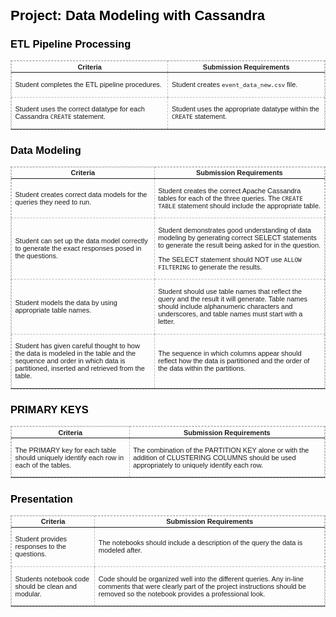 <div class="css-1go13xt" style="color: rgb(0, 0, 0); font-family: Verdana, Arial, Helvetica, sans-serif; font-size: 11px; font-style: normal; font-variant-ligatures: normal; font-variant-caps: normal; font-weight: 400; letter-spacing: normal; orphans: 2; text-align: start; text-indent: 0px; text-transform: none; widows: 2; word-spacing: 0px; -webkit-text-stroke-width: 0px; white-space: normal; text-decoration-thickness: initial; text-decoration-style: initial; text-decoration-color: initial;">
    <h1 class="chakra-heading css-1uuepml">Project: Data Modeling with Cassandra</h1>
</div>
<div class="css-1go13xt" style="color: rgb(0, 0, 0); font-family: Verdana, Arial, Helvetica, sans-serif; font-size: 11px; font-style: normal; font-variant-ligatures: normal; font-variant-caps: normal; font-weight: 400; letter-spacing: normal; orphans: 2; text-align: start; text-indent: 0px; text-transform: none; widows: 2; word-spacing: 0px; -webkit-text-stroke-width: 0px; white-space: normal; text-decoration-thickness: initial; text-decoration-style: initial; text-decoration-color: initial;">
    <h2 class="chakra-heading css-127hc1n">ETL Pipeline Processing</h2>
    <table class="chakra-table css-d6z7i8 mce-item-table" style="border: 1px dashed rgb(187, 187, 187);">
        <thead class="css-0">
            <tr class="css-1ijbxy6">
                <th class="css-uxbrln" style="font-family: Verdana, Arial, Helvetica, sans-serif; font-size: 11px; border: 1px dashed rgb(187, 187, 187);">Criteria</th>
                <th class="css-uxbrln" style="font-family: Verdana, Arial, Helvetica, sans-serif; font-size: 11px; border: 1px dashed rgb(187, 187, 187);">Submission Requirements</th>
            </tr>
        </thead>
        <tbody class="css-0">
            <tr class="css-1ijbxy6">
                <td class="css-1h8dzc7" style="font-family: Verdana, Arial, Helvetica, sans-serif; font-size: 11px; border: 1px dashed rgb(187, 187, 187);">
                    <div class="ureact-markdown css-tc5hjw">
                        <p class="chakra-text css-o3oz8b">Student completes the ETL pipeline procedures.</p>
                    </div>
                </td>
                <td class="css-1h8dzc7" style="font-family: Verdana, Arial, Helvetica, sans-serif; font-size: 11px; border: 1px dashed rgb(187, 187, 187);">
                    <div class="ureact-markdown css-tc5hjw">
                        <p class="chakra-text css-o3oz8b">Student creates <code class="chakra-code css-cn4kbm">event_data_new.csv</code> file.</p>
                    </div>
                </td>
            </tr>
            <tr class="css-1ijbxy6">
                <td class="css-1h8dzc7" style="font-family: Verdana, Arial, Helvetica, sans-serif; font-size: 11px; border: 1px dashed rgb(187, 187, 187);">
                    <div class="ureact-markdown css-tc5hjw">
                        <p class="chakra-text css-o3oz8b">Student uses the correct datatype for each Cassandra <code class="chakra-code css-cn4kbm">CREATE</code> statement.</p>
                    </div>
                </td>
                <td class="css-1h8dzc7" style="font-family: Verdana, Arial, Helvetica, sans-serif; font-size: 11px; border: 1px dashed rgb(187, 187, 187);">
                    <div class="ureact-markdown css-tc5hjw">
                        <p class="chakra-text css-o3oz8b">Student uses the appropriate datatype within the <code class="chakra-code css-cn4kbm">CREATE</code> statement.</p>
                    </div>
                </td>
            </tr>
        </tbody>
    </table>
</div>
<div class="css-1go13xt" style="color: rgb(0, 0, 0); font-family: Verdana, Arial, Helvetica, sans-serif; font-size: 11px; font-style: normal; font-variant-ligatures: normal; font-variant-caps: normal; font-weight: 400; letter-spacing: normal; orphans: 2; text-align: start; text-indent: 0px; text-transform: none; widows: 2; word-spacing: 0px; -webkit-text-stroke-width: 0px; white-space: normal; text-decoration-thickness: initial; text-decoration-style: initial; text-decoration-color: initial;">
    <h2 class="chakra-heading css-127hc1n">Data Modeling</h2>
    <table class="chakra-table css-d6z7i8 mce-item-table" style="border: 1px dashed rgb(187, 187, 187);">
        <thead class="css-0">
            <tr class="css-1ijbxy6">
                <th class="css-uxbrln" style="font-family: Verdana, Arial, Helvetica, sans-serif; font-size: 11px; border: 1px dashed rgb(187, 187, 187);">Criteria</th>
                <th class="css-uxbrln" style="font-family: Verdana, Arial, Helvetica, sans-serif; font-size: 11px; border: 1px dashed rgb(187, 187, 187);">Submission Requirements</th>
            </tr>
        </thead>
        <tbody class="css-0">
            <tr class="css-1ijbxy6">
                <td class="css-1h8dzc7" style="font-family: Verdana, Arial, Helvetica, sans-serif; font-size: 11px; border: 1px dashed rgb(187, 187, 187);">
                    <div class="ureact-markdown css-tc5hjw">
                        <p class="chakra-text css-o3oz8b">Student creates correct data models for the queries they need to run.</p>
                    </div>
                </td>
                <td class="css-1h8dzc7" style="font-family: Verdana, Arial, Helvetica, sans-serif; font-size: 11px; border: 1px dashed rgb(187, 187, 187);">
                    <div class="ureact-markdown css-tc5hjw">
                        <p class="chakra-text css-o3oz8b">Student creates the correct Apache Cassandra tables for each of the three queries. The <code class="chakra-code css-cn4kbm">CREATE TABLE</code> statement should include the appropriate table.</p>
                    </div>
                </td>
            </tr>
            <tr class="css-1ijbxy6">
                <td class="css-1h8dzc7" style="font-family: Verdana, Arial, Helvetica, sans-serif; font-size: 11px; border: 1px dashed rgb(187, 187, 187);">
                    <div class="ureact-markdown css-tc5hjw">
                        <p class="chakra-text css-o3oz8b">Student can set up the data model correctly to generate the exact responses posed in the questions.</p>
                    </div>
                </td>
                <td class="css-1h8dzc7" style="font-family: Verdana, Arial, Helvetica, sans-serif; font-size: 11px; border: 1px dashed rgb(187, 187, 187);">
                    <div class="ureact-markdown css-tc5hjw">
                        <p class="chakra-text css-o3oz8b">Student demonstrates good understanding of data modeling by generating correct SELECT statements to generate the result being asked for in the question.</p>
                        <p class="chakra-text css-o3oz8b">The SELECT statement should NOT use <code class="chakra-code css-cn4kbm">ALLOW FILTERING</code> to generate the results.</p>
                    </div>
                </td>
            </tr>
            <tr class="css-1ijbxy6">
                <td class="css-1h8dzc7" style="font-family: Verdana, Arial, Helvetica, sans-serif; font-size: 11px; border: 1px dashed rgb(187, 187, 187);">
                    <div class="ureact-markdown css-tc5hjw">
                        <p class="chakra-text css-o3oz8b">Student models the data by using appropriate table names.</p>
                    </div>
                </td>
                <td class="css-1h8dzc7" style="font-family: Verdana, Arial, Helvetica, sans-serif; font-size: 11px; border: 1px dashed rgb(187, 187, 187);">
                    <div class="ureact-markdown css-tc5hjw">
                        <p class="chakra-text css-o3oz8b">Student should use table names that reflect the query and the result it will generate. Table names should include alphanumeric characters and underscores, and table names must start with a letter.</p>
                    </div>
                </td>
            </tr>
            <tr class="css-1ijbxy6">
                <td class="css-1h8dzc7" style="font-family: Verdana, Arial, Helvetica, sans-serif; font-size: 11px; border: 1px dashed rgb(187, 187, 187);">
                    <div class="ureact-markdown css-tc5hjw">
                        <p class="chakra-text css-o3oz8b">Student has given careful thought to how the data is modeled in the table and the sequence and order in which data is partitioned, inserted and retrieved from the table.</p>
                    </div>
                </td>
                <td class="css-1h8dzc7" style="font-family: Verdana, Arial, Helvetica, sans-serif; font-size: 11px; border: 1px dashed rgb(187, 187, 187);">
                    <div class="ureact-markdown css-tc5hjw">
                        <p class="chakra-text css-o3oz8b">The sequence in which columns appear should reflect how the data is partitioned and the order of the data within the partitions.</p>
                    </div>
                </td>
            </tr>
        </tbody>
    </table>
</div>
<div class="css-1go13xt" style="color: rgb(0, 0, 0); font-family: Verdana, Arial, Helvetica, sans-serif; font-size: 11px; font-style: normal; font-variant-ligatures: normal; font-variant-caps: normal; font-weight: 400; letter-spacing: normal; orphans: 2; text-align: start; text-indent: 0px; text-transform: none; widows: 2; word-spacing: 0px; -webkit-text-stroke-width: 0px; white-space: normal; text-decoration-thickness: initial; text-decoration-style: initial; text-decoration-color: initial;">
    <h2 class="chakra-heading css-127hc1n">PRIMARY KEYS</h2>
    <table class="chakra-table css-d6z7i8 mce-item-table" style="border: 1px dashed rgb(187, 187, 187);">
        <thead class="css-0">
            <tr class="css-1ijbxy6">
                <th class="css-uxbrln" style="font-family: Verdana, Arial, Helvetica, sans-serif; font-size: 11px; border: 1px dashed rgb(187, 187, 187);">Criteria</th>
                <th class="css-uxbrln" style="font-family: Verdana, Arial, Helvetica, sans-serif; font-size: 11px; border: 1px dashed rgb(187, 187, 187);">Submission Requirements</th>
            </tr>
        </thead>
        <tbody class="css-0">
            <tr class="css-1ijbxy6">
                <td class="css-1h8dzc7" style="font-family: Verdana, Arial, Helvetica, sans-serif; font-size: 11px; border: 1px dashed rgb(187, 187, 187);">
                    <div class="ureact-markdown css-tc5hjw">
                        <p class="chakra-text css-o3oz8b">The PRIMARY key for each table should uniquely identify each row in each of the tables.</p>
                    </div>
                </td>
                <td class="css-1h8dzc7" style="font-family: Verdana, Arial, Helvetica, sans-serif; font-size: 11px; border: 1px dashed rgb(187, 187, 187);">
                    <div class="ureact-markdown css-tc5hjw">
                        <p class="chakra-text css-o3oz8b">The combination of the PARTITION KEY alone or with the addition of CLUSTERING COLUMNS should be used appropriately to uniquely identify each row.</p>
                    </div>
                </td>
            </tr>
        </tbody>
    </table>
</div>
<div class="css-1go13xt" style="color: rgb(0, 0, 0); font-family: Verdana, Arial, Helvetica, sans-serif; font-size: 11px; font-style: normal; font-variant-ligatures: normal; font-variant-caps: normal; font-weight: 400; letter-spacing: normal; orphans: 2; text-align: start; text-indent: 0px; text-transform: none; widows: 2; word-spacing: 0px; -webkit-text-stroke-width: 0px; white-space: normal; text-decoration-thickness: initial; text-decoration-style: initial; text-decoration-color: initial;">
    <h2 class="chakra-heading css-127hc1n">Presentation</h2>
    <table class="chakra-table css-d6z7i8 mce-item-table" style="border: 1px dashed rgb(187, 187, 187);">
        <thead class="css-0">
            <tr class="css-1ijbxy6">
                <th class="css-uxbrln" style="font-family: Verdana, Arial, Helvetica, sans-serif; font-size: 11px; border: 1px dashed rgb(187, 187, 187);">Criteria</th>
                <th class="css-uxbrln" style="font-family: Verdana, Arial, Helvetica, sans-serif; font-size: 11px; border: 1px dashed rgb(187, 187, 187);">Submission Requirements</th>
            </tr>
        </thead>
        <tbody class="css-0">
            <tr class="css-1ijbxy6">
                <td class="css-1h8dzc7" style="font-family: Verdana, Arial, Helvetica, sans-serif; font-size: 11px; border: 1px dashed rgb(187, 187, 187);">
                    <div class="ureact-markdown css-tc5hjw">
                        <p class="chakra-text css-o3oz8b">Student provides responses to the questions.</p>
                    </div>
                </td>
                <td class="css-1h8dzc7" style="font-family: Verdana, Arial, Helvetica, sans-serif; font-size: 11px; border: 1px dashed rgb(187, 187, 187);">
                    <div class="ureact-markdown css-tc5hjw">
                        <p class="chakra-text css-o3oz8b">The notebooks should include a description of the query the data is modeled after.</p>
                    </div>
                </td>
            </tr>
            <tr class="css-1ijbxy6">
                <td class="css-1h8dzc7" style="font-family: Verdana, Arial, Helvetica, sans-serif; font-size: 11px; border: 1px dashed rgb(187, 187, 187);">
                    <div class="ureact-markdown css-tc5hjw">
                        <p class="chakra-text css-o3oz8b">Students notebook code should be clean and modular.</p>
                    </div>
                </td>
                <td class="css-1h8dzc7" style="font-family: Verdana, Arial, Helvetica, sans-serif; font-size: 11px; border: 1px dashed rgb(187, 187, 187);">
                    <div class="ureact-markdown css-tc5hjw">
                        <p class="chakra-text css-o3oz8b">Code should be organized well into the different queries. Any in-line comments that were clearly part of the project instructions should be removed so the notebook provides a professional look.</p>
                    </div>
                </td>
            </tr>
        </tbody>
    </table>
</div>
<div data-mce-bogus="all" class="mce-resize-bar mce-resize-bar-row" data-mce-resize="false" data-mce-style="cursor: row-resize; margin: 0; padding: 0; position: absolute; left: 8px; top: 287.2083435058594px; height: 4px; width: 482px; " data-row="0" style="color: rgb(0, 0, 0); font-family: Verdana, Arial, Helvetica, sans-serif; font-size: 11px; font-style: normal; font-variant-ligatures: normal; font-variant-caps: normal; font-weight: 400; letter-spacing: normal; orphans: 2; text-align: start; text-indent: 0px; text-transform: none; widows: 2; word-spacing: 0px; -webkit-text-stroke-width: 0px; white-space: normal; text-decoration-thickness: initial; text-decoration-style: initial; text-decoration-color: initial; cursor: row-resize; margin: 0px; padding: 0px; position: absolute; left: 8px; top: 287.208px; height: 4px; width: 482px;"><br></div>
<div data-mce-bogus="all" class="mce-resize-bar mce-resize-bar-row" data-mce-resize="false" data-mce-style="cursor: row-resize; margin: 0; padding: 0; position: absolute; left: 8px; top: 368.54168701171875px; height: 4px; width: 482px; " data-row="1" style="color: rgb(0, 0, 0); font-family: Verdana, Arial, Helvetica, sans-serif; font-size: 11px; font-style: normal; font-variant-ligatures: normal; font-variant-caps: normal; font-weight: 400; letter-spacing: normal; orphans: 2; text-align: start; text-indent: 0px; text-transform: none; widows: 2; word-spacing: 0px; -webkit-text-stroke-width: 0px; white-space: normal; text-decoration-thickness: initial; text-decoration-style: initial; text-decoration-color: initial; cursor: row-resize; margin: 0px; padding: 0px; position: absolute; left: 8px; top: 368.542px; height: 4px; width: 482px;"><br></div>
<div data-mce-bogus="all" class="mce-resize-bar mce-resize-bar-row" data-mce-resize="false" data-mce-style="cursor: row-resize; margin: 0; padding: 0; position: absolute; left: 8px; top: 488.2083435058594px; height: 4px; width: 482px; " data-row="2" style="color: rgb(0, 0, 0); font-family: Verdana, Arial, Helvetica, sans-serif; font-size: 11px; font-style: normal; font-variant-ligatures: normal; font-variant-caps: normal; font-weight: 400; letter-spacing: normal; orphans: 2; text-align: start; text-indent: 0px; text-transform: none; widows: 2; word-spacing: 0px; -webkit-text-stroke-width: 0px; white-space: normal; text-decoration-thickness: initial; text-decoration-style: initial; text-decoration-color: initial; cursor: row-resize; margin: 0px; padding: 0px; position: absolute; left: 8px; top: 488.208px; height: 4px; width: 482px;"><br></div>
<div data-mce-bogus="all" class="mce-resize-bar mce-resize-bar-row" data-mce-resize="false" data-mce-style="cursor: row-resize; margin: 0; padding: 0; position: absolute; left: 8px; top: 582.2083740234375px; height: 4px; width: 482px; " data-row="3" style="color: rgb(0, 0, 0); font-family: Verdana, Arial, Helvetica, sans-serif; font-size: 11px; font-style: normal; font-variant-ligatures: normal; font-variant-caps: normal; font-weight: 400; letter-spacing: normal; orphans: 2; text-align: start; text-indent: 0px; text-transform: none; widows: 2; word-spacing: 0px; -webkit-text-stroke-width: 0px; white-space: normal; text-decoration-thickness: initial; text-decoration-style: initial; text-decoration-color: initial; cursor: row-resize; margin: 0px; padding: 0px; position: absolute; left: 8px; top: 582.208px; height: 4px; width: 482px;"><br></div>
<div data-mce-bogus="all" class="mce-resize-bar mce-resize-bar-row" data-mce-resize="false" data-mce-style="cursor: row-resize; margin: 0; padding: 0; position: absolute; left: 8px; top: 674.2083740234375px; height: 4px; width: 482px; " data-row="4" style="color: rgb(0, 0, 0); font-family: Verdana, Arial, Helvetica, sans-serif; font-size: 11px; font-style: normal; font-variant-ligatures: normal; font-variant-caps: normal; font-weight: 400; letter-spacing: normal; orphans: 2; text-align: start; text-indent: 0px; text-transform: none; widows: 2; word-spacing: 0px; -webkit-text-stroke-width: 0px; white-space: normal; text-decoration-thickness: initial; text-decoration-style: initial; text-decoration-color: initial; cursor: row-resize; margin: 0px; padding: 0px; position: absolute; left: 8px; top: 674.208px; height: 4px; width: 482px;"><br></div>
<div data-mce-bogus="all" class="mce-resize-bar mce-resize-bar-col" data-mce-resize="false" data-mce-style="cursor: col-resize; margin: 0; padding: 0; position: absolute; left: 224.05209350585938px; top: 267.875px; height: 411px; width: 4px; " data-col="0" style="color: rgb(0, 0, 0); font-family: Verdana, Arial, Helvetica, sans-serif; font-size: 11px; font-style: normal; font-variant-ligatures: normal; font-variant-caps: normal; font-weight: 400; letter-spacing: normal; orphans: 2; text-align: start; text-indent: 0px; text-transform: none; widows: 2; word-spacing: 0px; -webkit-text-stroke-width: 0px; white-space: normal; text-decoration-thickness: initial; text-decoration-style: initial; text-decoration-color: initial; cursor: col-resize; margin: 0px; padding: 0px; position: absolute; left: 224.052px; top: 267.875px; height: 411px; width: 4px;"><br></div>
